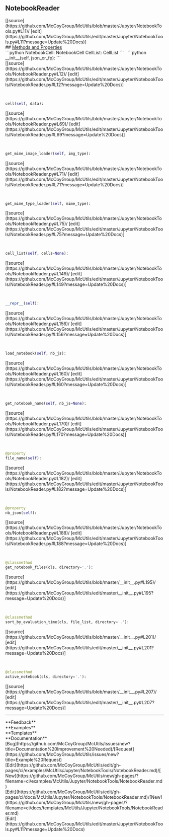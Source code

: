 ## <a id="McUtils.Jupyter.NotebookTools.NotebookReader">NotebookReader</a> 

<div class="docs-source-link" markdown="1">
[[source](https://github.com/McCoyGroup/McUtils/blob/master/Jupyter/NotebookTools.py#L11)/
[edit](https://github.com/McCoyGroup/McUtils/edit/master/Jupyter/NotebookTools.py#L11?message=Update%20Docs)]
</div>









<div class="collapsible-section">
 <div class="collapsible-section collapsible-section-header" markdown="1">
## <a class="collapse-link" data-toggle="collapse" href="#methods" markdown="1"> Methods and Properties</a> <a class="float-right" data-toggle="collapse" href="#methods"><i class="fa fa-chevron-down"></i></a>
 </div>
 <div class="collapsible-section collapsible-section-body collapse show" id="methods" markdown="1">
 ```python
NotebookCell: NotebookCell
CellList: CellList
```
<a id="McUtils.Jupyter.NotebookTools.NotebookReader.__init__" class="docs-object-method">&nbsp;</a> 
```python
__init__(self, json_or_fp): 
```
<div class="docs-source-link" markdown="1">
[[source](https://github.com/McCoyGroup/McUtils/blob/master/Jupyter/NotebookTools/NotebookReader.py#L12)/
[edit](https://github.com/McCoyGroup/McUtils/edit/master/Jupyter/NotebookTools/NotebookReader.py#L12?message=Update%20Docs)]
</div>


<a id="McUtils.Jupyter.NotebookTools.NotebookReader.cell" class="docs-object-method">&nbsp;</a> 
```python
cell(self, data): 
```
<div class="docs-source-link" markdown="1">
[[source](https://github.com/McCoyGroup/McUtils/blob/master/Jupyter/NotebookTools/NotebookReader.py#L69)/
[edit](https://github.com/McCoyGroup/McUtils/edit/master/Jupyter/NotebookTools/NotebookReader.py#L69?message=Update%20Docs)]
</div>


<a id="McUtils.Jupyter.NotebookTools.NotebookReader.get_mime_image_loader" class="docs-object-method">&nbsp;</a> 
```python
get_mime_image_loader(self, img_type): 
```
<div class="docs-source-link" markdown="1">
[[source](https://github.com/McCoyGroup/McUtils/blob/master/Jupyter/NotebookTools/NotebookReader.py#L71)/
[edit](https://github.com/McCoyGroup/McUtils/edit/master/Jupyter/NotebookTools/NotebookReader.py#L71?message=Update%20Docs)]
</div>


<a id="McUtils.Jupyter.NotebookTools.NotebookReader.get_mime_type_loader" class="docs-object-method">&nbsp;</a> 
```python
get_mime_type_loader(self, mime_type): 
```
<div class="docs-source-link" markdown="1">
[[source](https://github.com/McCoyGroup/McUtils/blob/master/Jupyter/NotebookTools/NotebookReader.py#L75)/
[edit](https://github.com/McCoyGroup/McUtils/edit/master/Jupyter/NotebookTools/NotebookReader.py#L75?message=Update%20Docs)]
</div>


<a id="McUtils.Jupyter.NotebookTools.NotebookReader.cell_list" class="docs-object-method">&nbsp;</a> 
```python
cell_list(self, cells=None): 
```
<div class="docs-source-link" markdown="1">
[[source](https://github.com/McCoyGroup/McUtils/blob/master/Jupyter/NotebookTools/NotebookReader.py#L149)/
[edit](https://github.com/McCoyGroup/McUtils/edit/master/Jupyter/NotebookTools/NotebookReader.py#L149?message=Update%20Docs)]
</div>


<a id="McUtils.Jupyter.NotebookTools.NotebookReader.__repr__" class="docs-object-method">&nbsp;</a> 
```python
__repr__(self): 
```
<div class="docs-source-link" markdown="1">
[[source](https://github.com/McCoyGroup/McUtils/blob/master/Jupyter/NotebookTools/NotebookReader.py#L156)/
[edit](https://github.com/McCoyGroup/McUtils/edit/master/Jupyter/NotebookTools/NotebookReader.py#L156?message=Update%20Docs)]
</div>


<a id="McUtils.Jupyter.NotebookTools.NotebookReader.load_notebook" class="docs-object-method">&nbsp;</a> 
```python
load_notebook(self, nb_js): 
```
<div class="docs-source-link" markdown="1">
[[source](https://github.com/McCoyGroup/McUtils/blob/master/Jupyter/NotebookTools/NotebookReader.py#L160)/
[edit](https://github.com/McCoyGroup/McUtils/edit/master/Jupyter/NotebookTools/NotebookReader.py#L160?message=Update%20Docs)]
</div>


<a id="McUtils.Jupyter.NotebookTools.NotebookReader.get_notebook_name" class="docs-object-method">&nbsp;</a> 
```python
get_notebook_name(self, nb_js=None): 
```
<div class="docs-source-link" markdown="1">
[[source](https://github.com/McCoyGroup/McUtils/blob/master/Jupyter/NotebookTools/NotebookReader.py#L170)/
[edit](https://github.com/McCoyGroup/McUtils/edit/master/Jupyter/NotebookTools/NotebookReader.py#L170?message=Update%20Docs)]
</div>


<a id="McUtils.Jupyter.NotebookTools.NotebookReader.file_name" class="docs-object-method">&nbsp;</a> 
```python
@property
file_name(self): 
```
<div class="docs-source-link" markdown="1">
[[source](https://github.com/McCoyGroup/McUtils/blob/master/Jupyter/NotebookTools/NotebookReader.py#L182)/
[edit](https://github.com/McCoyGroup/McUtils/edit/master/Jupyter/NotebookTools/NotebookReader.py#L182?message=Update%20Docs)]
</div>


<a id="McUtils.Jupyter.NotebookTools.NotebookReader.nb_json" class="docs-object-method">&nbsp;</a> 
```python
@property
nb_json(self): 
```
<div class="docs-source-link" markdown="1">
[[source](https://github.com/McCoyGroup/McUtils/blob/master/Jupyter/NotebookTools/NotebookReader.py#L188)/
[edit](https://github.com/McCoyGroup/McUtils/edit/master/Jupyter/NotebookTools/NotebookReader.py#L188?message=Update%20Docs)]
</div>


<a id="McUtils.Jupyter.NotebookTools.NotebookReader.get_notebook_files" class="docs-object-method">&nbsp;</a> 
```python
@classmethod
get_notebook_files(cls, directory='.'): 
```
<div class="docs-source-link" markdown="1">
[[source](https://github.com/McCoyGroup/McUtils/blob/master/__init__.py#L195)/
[edit](https://github.com/McCoyGroup/McUtils/edit/master/__init__.py#L195?message=Update%20Docs)]
</div>


<a id="McUtils.Jupyter.NotebookTools.NotebookReader.sort_by_evaluation_time" class="docs-object-method">&nbsp;</a> 
```python
@classmethod
sort_by_evaluation_time(cls, file_list, directory='.'): 
```
<div class="docs-source-link" markdown="1">
[[source](https://github.com/McCoyGroup/McUtils/blob/master/__init__.py#L201)/
[edit](https://github.com/McCoyGroup/McUtils/edit/master/__init__.py#L201?message=Update%20Docs)]
</div>


<a id="McUtils.Jupyter.NotebookTools.NotebookReader.active_notebook" class="docs-object-method">&nbsp;</a> 
```python
@classmethod
active_notebook(cls, directory='.'): 
```
<div class="docs-source-link" markdown="1">
[[source](https://github.com/McCoyGroup/McUtils/blob/master/__init__.py#L207)/
[edit](https://github.com/McCoyGroup/McUtils/edit/master/__init__.py#L207?message=Update%20Docs)]
</div>
 </div>
</div>












---


<div markdown="1" class="text-secondary">
<div class="container">
  <div class="row">
   <div class="col" markdown="1">
**Feedback**   
</div>
   <div class="col" markdown="1">
**Examples**   
</div>
   <div class="col" markdown="1">
**Templates**   
</div>
   <div class="col" markdown="1">
**Documentation**   
</div>
   <div class="col" markdown="1">
   
</div>
   <div class="col" markdown="1">
   
</div>
   <div class="col" markdown="1">
   
</div>
</div>
  <div class="row">
   <div class="col" markdown="1">
[Bug](https://github.com/McCoyGroup/McUtils/issues/new?title=Documentation%20Improvement%20Needed)/[Request](https://github.com/McCoyGroup/McUtils/issues/new?title=Example%20Request)   
</div>
   <div class="col" markdown="1">
[Edit](https://github.com/McCoyGroup/McUtils/edit/gh-pages/ci/examples/McUtils/Jupyter/NotebookTools/NotebookReader.md)/[New](https://github.com/McCoyGroup/McUtils/new/gh-pages/?filename=ci/examples/McUtils/Jupyter/NotebookTools/NotebookReader.md)   
</div>
   <div class="col" markdown="1">
[Edit](https://github.com/McCoyGroup/McUtils/edit/gh-pages/ci/docs/McUtils/Jupyter/NotebookTools/NotebookReader.md)/[New](https://github.com/McCoyGroup/McUtils/new/gh-pages/?filename=ci/docs/templates/McUtils/Jupyter/NotebookTools/NotebookReader.md)   
</div>
   <div class="col" markdown="1">
[Edit](https://github.com/McCoyGroup/McUtils/edit/master/Jupyter/NotebookTools.py#L11?message=Update%20Docs)   
</div>
   <div class="col" markdown="1">
   
</div>
   <div class="col" markdown="1">
   
</div>
   <div class="col" markdown="1">
   
</div>
</div>
</div>
</div>